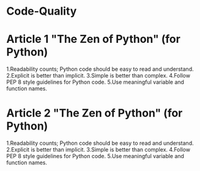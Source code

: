 # Code-Quality
# Article 1 "The Zen of Python" (for Python)
1.Readability counts; Python code should be easy to read and understand.
2.Explicit is better than implicit.
3.Simple is better than complex.
4.Follow PEP 8 style guidelines for Python code.
5.Use meaningful variable and function names.
# Article 2  "The Zen of Python" (for Python)
1.Readability counts; Python code should be easy to read and understand.
2.Explicit is better than implicit.
3.Simple is better than complex.
4.Follow PEP 8 style guidelines for Python code.
5.Use meaningful variable and function names.


